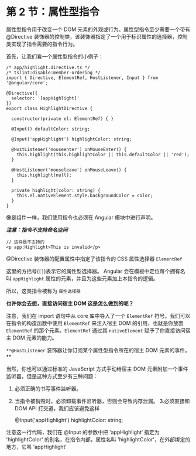 # 第 2 节：属性型指令

属性型指令用于改变一个 DOM 元素的外观或行为。属性型指令至少需要一个带有 @Directive 装饰器的控制类，该装饰器指定了一个用于标识属性的选择器，控制类实现了指令需要的指令行为。

首先，让我们看一个属性型指令的小例子：

    /* app/highlight.directive.ts */
    /* tslint:disable:member-ordering */
    import { Directive, ElementRef, HostListener, Input } from '@angular/core';
     
    @Directive({
      selector: '[appHighlight]'
    })
    export class HighlightDirective {
     
      constructor(private el: ElementRef) { }
     
      @Input() defaultColor: string;
     
      @Input('appHighlight') highlightColor: string;
     
      @HostListener('mouseenter') onMouseEnter() {
        this.highlight(this.highlightColor || this.defaultColor || 'red');
      }
     
      @HostListener('mouseleave') onMouseLeave() {
        this.highlight(null);
      }
     
      private highlight(color: string) {
        this.el.nativeElement.style.backgroundColor = color;
      }
    }

像是组件一样，我们使用指令也必须在 Angular 模块中进行声明。

***注意：指令不支持命名空间***

    // 这样是不支持的
    <p app:Highlight>This is invalid</p>

@Directive 装饰器的配置属性中指定了该指令的 CSS 属性选择器 `ElementRef`

这里的方括号(`[]`)表示它的属性型选择器。 Angular 会在模板中定位每个拥有名叫 `appHighlight` 属性的元素，并且为这些元素加上本指令的逻辑。

所以，这类指令被称为  `属性选择器`

**也许你会去想，直接访问宿主 DOM 这是怎么做到的呢？**

注意，我们在 import 语句中从 core 库中导入了一个 `ElementRef` 符号。我们可以在指令的构造函数中使用 `ElementRef` 来注入宿主 DOM 的引用，也就是你放置 `ElementRef` 的那个元素。`ElementRef` 通过其 `nativeElement` 赋予了你直接访问宿主 DOM 元素的能力。

`**@HostListener` 装饰器让你订阅某个属性型指令所在的宿主 DOM 元素的事件。**

当然，你也可以通过标准的 JavaScript 方式手动给宿主 DOM 元素附加一个事件监听器，但是这种方式至少有三种问题：
1. 必须正确的书写事件监听器。
2.  当指令被销毁时，必须卸载事件监听器，否则会导致内存泄漏。
3.必须直接和 DOM API 打交道，我们应该避免这样

    @Input('appHighlight') highlightColor: string;

注意这一行代码，我们在 @Input 的参数中把 ’appHighlight‘ 指定为 'highlightColor' 的别名，在指令内部，属性名叫 'highlightColor'，在外部绑定的地方，它叫 ’appHighlight‘
